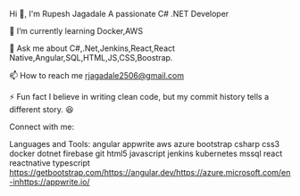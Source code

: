 Hi 👋, I'm Rupesh Jagadale A passionate C# .NET Developer 

🌱 I’m currently learning Docker,AWS

💬 Ask me about C#,.Net,Jenkins,React,React Native,Angular,SQL,HTML,JS,CSS,Boostrap.

📫 How to reach me rjagadale2506@gmail.com

⚡ Fun fact I believe in writing clean code, but my commit history tells a different story. 😆

Connect with me:

Languages and Tools: angular appwrite aws azure bootstrap csharp css3 docker dotnet firebase git html5 javascript jenkins kubernetes mssql react reactnative typescript
https://getbootstrap.com/https://angular.dev/https://azure.microsoft.com/en-inhttps://appwrite.io/

